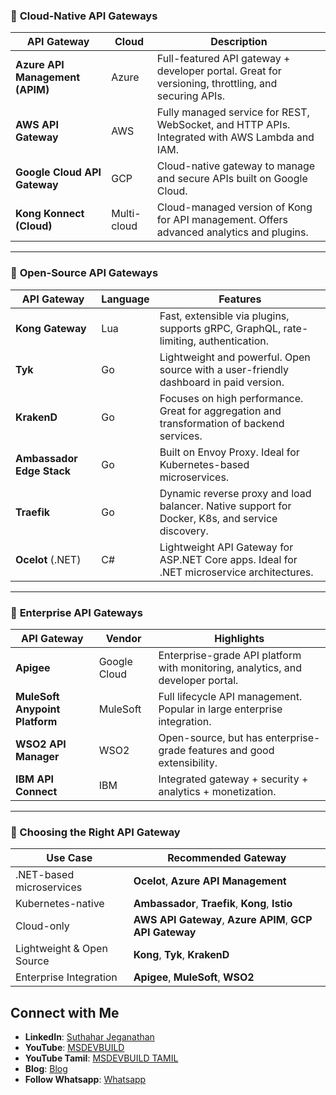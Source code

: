 
### 🔹 **Cloud-Native API Gateways**

| API Gateway                     | Cloud       | Description                                                                                        |
| ------------------------------- | ----------- | -------------------------------------------------------------------------------------------------- |
| **Azure API Management (APIM)** | Azure       | Full-featured API gateway + developer portal. Great for versioning, throttling, and securing APIs. |
| **AWS API Gateway**             | AWS         | Fully managed service for REST, WebSocket, and HTTP APIs. Integrated with AWS Lambda and IAM.      |
| **Google Cloud API Gateway**    | GCP         | Cloud-native gateway to manage and secure APIs built on Google Cloud.                              |
| **Kong Konnect (Cloud)**        | Multi-cloud | Cloud-managed version of Kong for API management. Offers advanced analytics and plugins.           |

---

### 🔹 **Open-Source API Gateways**

| API Gateway               | Language | Features                                                                                        |
| ------------------------- | -------- | ----------------------------------------------------------------------------------------------- |
| **Kong Gateway**          | Lua      | Fast, extensible via plugins, supports gRPC, GraphQL, rate-limiting, authentication.            |
| **Tyk**                   | Go       | Lightweight and powerful. Open source with a user-friendly dashboard in paid version.           |
| **KrakenD**               | Go       | Focuses on high performance. Great for aggregation and transformation of backend services.      |
| **Ambassador Edge Stack** | Go       | Built on Envoy Proxy. Ideal for Kubernetes-based microservices.                                 |
| **Traefik**               | Go       | Dynamic reverse proxy and load balancer. Native support for Docker, K8s, and service discovery. |
| **Ocelot** (.NET)         | C#       | Lightweight API Gateway for ASP.NET Core apps. Ideal for .NET microservice architectures.       |

---

### 🔹 **Enterprise API Gateways**

| API Gateway                    | Vendor       | Highlights                                                                      |
| ------------------------------ | ------------ | ------------------------------------------------------------------------------- |
| **Apigee**                     | Google Cloud | Enterprise-grade API platform with monitoring, analytics, and developer portal. |
| **MuleSoft Anypoint Platform** | MuleSoft     | Full lifecycle API management. Popular in large enterprise integration.         |
| **WSO2 API Manager**           | WSO2         | Open-source, but has enterprise-grade features and good extensibility.          |
| **IBM API Connect**            | IBM          | Integrated gateway + security + analytics + monetization.                       |

---

### 🧩 Choosing the Right API Gateway

| Use Case                  | Recommended Gateway                                      |
| ------------------------- | -------------------------------------------------------- |
| .NET-based microservices  | **Ocelot**, **Azure API Management**                     |
| Kubernetes-native         | **Ambassador**, **Traefik**, **Kong**, **Istio**         |
| Cloud-only                | **AWS API Gateway**, **Azure APIM**, **GCP API Gateway** |
| Lightweight & Open Source | **Kong**, **Tyk**, **KrakenD**                           |
| Enterprise Integration    | **Apigee**, **MuleSoft**, **WSO2**                       |

## Connect with Me
- **LinkedIn**: [Suthahar Jeganathan](https://www.linkedin.com/in/jssuthahar/)
- **YouTube**: [MSDEVBUILD](https://www.youtube.com/@MSDEVBUILD)
- **YouTube Tamil**: [MSDEVBUILD TAMIL](https://www.youtube.com/@MSDEVBUILDTamil)
- **Blog**: [Blog](https://www.msdevbuild.com/)
- **Follow Whatsapp**: [Whatsapp](https://www.whatsapp.com/channel/0029Va5j2rHEFeXcTlUhQB0J)
